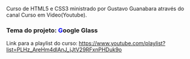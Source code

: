 Curso de HTML5 e CSS3 ministrado por Gustavo Guanabara através do canal Curso em Video(Youtube).

<h3>Tema do projeto: <span style="color: blue;">G</span><span>o</span><span>o</span><span>g</span><span>l</span><span>e</span> Glass</h3>

Link para a playlist do curso: https://www.youtube.com/playlist?list=PLHz_AreHm4dlAnJ_jJtV29RFxnPHDuk9o


